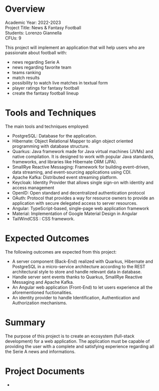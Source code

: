 # Overview

Academic Year: 2022-2023<br>
Project Title: News & Fantasy Football<br>
Students: Lorenzo Giannella<br>
CFUs: 9

This project will implement an application that will help users who are passionate about football with:
- news regarding Serie A
- news regarding favorite team
- teams ranking
- match results
- possibility to watch live matches in textual form
- player ratings for fantasy football
- create the fantasy football lineup

# Tools and Techniques
The main tools and techniques employed:

- PostgreSQL: Database for the application.
- Hibernate: Object Relational Mapper to align object oriented programming with database structure.
- Quarkus:  Java framework made for Java virtual machines (JVMs) and native compilation. It is designed to work with popular Java standards, frameworks, and libraries like Hibernate ORM (JPA).
- SmallRye Reactive Messaging: Framework for building event-driven, data streaming, and event-sourcing applications using CDI.
- Apache Kafka: Distributed event streaming platform.
- Keycloak: Identity Provider that allows single sign-on with identity and access management
- OpenID: Open standard and decentralized authentication protocol
- OAuth: Protocol that provides a way for resource owners to provide an application with secure delegated access to server resources.
- Angular: TypeScript-based, single-page web application framework
- Material: Implementation of Google Material Design in Angular
- TailWindCSS : CSS framework.

# Expected Outcomes
The following outcomes are expected from this project:

- A server component (Back-End) realized with Quarkus, Hibernate and PostgreSQL in a micro-service architecture according to the REST architectural style to store and handle relevant data in database.
- Handle server sent events thanks to Quarkus, SmallRye Reactive Messaging and Apache Kafka.
- An Angular web application (Front-End) to let users experience all the aforementioned fuctionalities.
- An identity provider to handle Identification, Authentication and Authorization mechanisms.

# Summary
The purpose of this project is to create an ecosystem (full-stack development) for a web application. The application must be capable of providing the user with a complete and satisfying experience regarding all the Serie A news and informations.

# Project Documents
-
